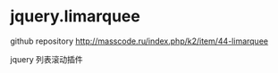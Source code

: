 # jquery.limarquee
github repository http://masscode.ru/index.php/k2/item/44-limarquee

jquery 列表滚动插件
